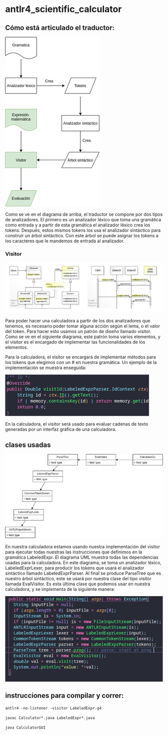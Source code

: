 # antlr4_scientific_calculator
## Cómo está articulado el traductor:
![Diagrama del traductor](imgs/diagrama_visitor.png)

Como se ve en el diagrama de arriba, el traductor se compone por dos tipos de analizadores. El primero es un analizador léxico que toma una gramática como entrada y a partir de esta gramática el analizador léxico crea los tokens. Después, estos mismos tokens los usa el analizador sintáctico para construir un árbol sintáctico. Con este árbol se puede asignar los tokens a los caracteres que le mandemos de entrada al analizador. 

### Visitor
![Diagrama UML de visitor](imgs/Visitor_Design_Pattern_UML.jpg)

 Para poder hacer una calculadora a partir de los dos analizadores que tenemos, es necesario poder tomar alguna acción según el lema, o el valor del token. Para hacer esto usamos un patrón de diseño llamado visitor. Como se ve en el siguiente diagrama, este patrón toma varios elementos, y el visitor es el encargado de implementar las funcionalidades de los elementos.

Para la calculadora, el visitor se encargará de implementar métodos para los tokens que elegimos con un # en nuestra gramática. Un ejemplo de la implementación se muestra enseguida:

![Diagrama del traductor con visitor](imgs/visitorExample.png)

En la calculadora, el visitor será usado para evaluar cadenas de texto generadas por un interfaz gráfica de una calculadora. 

## clases usadas
![Diagrama del traductor con visitor](imgs/calculator_classes.png)

En nuestra calculadora estamos usando nuestra implementación del visitor para ejecutar todas nuestras las instrucciones que definimos en la gramática LabeledExpr. El diagrama UML muestra todas las dependencias usadas para la calculadora. En este diagrama, se toma un analizador léxico, LabeledExprLexer, para producir los tokens que usará el analizador sintáctico llamado LabeledExprParser. Al final se produce ParseTree que es nuestro árbol sintáctico, este se usará por nuestra clase del tipo visitor llamada EvalVisitor. Es esta última clase que podemos usar en nuestra calculadora, y se implementa de la siguiente manera:

![Diagrama del traductor con visitor](imgs/calculatorMain.png)


## instrucciones para compilar y correr:

```antlr4 -no-listener -visitor LabeledExpr.g4```

```javac Calculator*.java LabeledExpr*.java```

```java CalculatorGUI```
